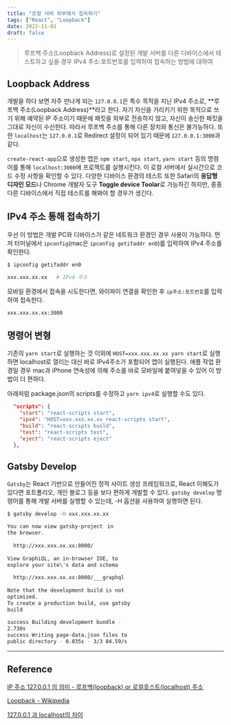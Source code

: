 ```yaml
---
title: "로컬 서버 외부에서 접속하기"
tags: ["React", "Loopback"]
date: 2022-11-01
draft: false
---
```


> 루프백 주소(Loopback Address)로 설정된 개발 서버를 다른 디바이스에서 테스트하고 싶을 경우 IPv4 주소:포트번호를 입력하여 접속하는 방법에 대하여

## Loopback Address

개발을 하다 보면 자주 만나게 되는 `127.0.0.1`은 특수 목적을 지닌 IPv4 주소로,
**루프백 주소(Loopback Address)**라고 한다. 자기 자신을 가리키기 위한 목적으로 쓰기 위해 예약된 IP 주소이기 때문에 패킷을 외부로 전송하지 않고, 자신이 송신한 패킷을 그대로 자신이 수신한다. 따라서 루프백 주소를 통해 다른 장치와 통신은 불가능하다. 또한 `localhost`는 `127.0.0.1`로 Redirect 설정이 되어 있기 때문에 `127.0.0.1:3000`과 같다.

`create-react-app`으로 생성한 앱은 `npm start`, `npx start`, `yarn start` 등의 명령어를 통해 `localhost:3000`에 프로젝트를 실행시킨다. 이 로컬 서버에서 실시간으로 코드 수정 사항을 확인할 수 있다. 다양한 디바이스 환경의 테스트 또한 Safari의 **응답형 디자인 모드**나 Chrome 개발자 도구 **Toggle device Toolar**로 가능하긴 하지만, 종종 다른 디바이스에서 직접 테스트를 해봐야 할 경우가 생긴다.

## IPv4 주소 통해 접속하기

우선 이 방법은 개발 PC와 디바이스가 같은 네트워크 환경인 경우 사용이 가능하다. 먼저 터미널에서 `ipconfig`(mac은 `ipconfig getifaddr en0`)를 입력하여 IPv4 주소를 확인한다.

```bash
$ ipconfig getifaddr en0

xxx.xxx.xx.xx   # IPv4 주소
```

모바일 환경에서 접속을 시도한다면, 와이파이 연결을 확인한 후 `ip주소:포트번호`를 입력하여 접속한다.

    xxx.xxx.xx.xx:3000

## 명령어 변형

기존의 `yarn start`로 실행하는 것 이외에 `HOST=xxx.xxx.xx.xx yarn start`로 실행하면 localhost로 열리는 대신 바로 IPv4주소가 포함되어 앱이 실행된다. 애플 작업 환경일 경우 mac과 iPhone 연속성에 의해 주소를 바로 모바일에 붙여넣을 수 있어 이 방법이 더 편하다.

아래처럼 package.json의 scripts를 수정하고 `yarn ipv4`로 실행할 수도 있다.

```json
  "scripts": {
    "start": "react-scripts start",
    "ipv4": "HOST=xxx.xxx.xx.xx react-scripts start",
    "build": "react-scripts build",
    "test": "react-scripts test",
    "eject": "react-scripts eject"
  },
```

## Gatsby Develop

`Gatsby`는 React 기반으로 만들어진 정적 사이트 생성 프레임워크로, React 이해도가 있다면 포트폴리오, 개인 블로그 등을 보다 편하게 개발할 수 있다. `gatsby develop` 명령어를 통해 개발 서버를 실행할 수 있는데, -H 옵션을 사용하여 실행하면 된다.

```bash
$ gatsby develop -H xxx.xxx.xx.xx

You can now view gatsby-projectㅤin
the browser.
⠀
  http://xxx.xxx.xx.xx:8000/
⠀
View GraphiQL, an in-browser IDE, to
explore your site\'s data and schema
⠀
  http://xxx.xxx.xx.xx:8000/___graphql
⠀
Note that the development build is not
optimized.
To create a production build, use gatsby
build
⠀
success Building development bundle -
2.730s
success Writing page-data.json files to
public directory - 0.035s - 3/3 84.59/s
```

---

## Reference

[IP 주소 127.0.0.1 의 의미 - 루프백(loopback) or 로컬호스트(localhost) 주소](https://woo-dev.tistory.com/190)

[Loopback - Wikipedia](https://en.wikipedia.org/wiki/Loopback)

[127.0.0.1 과 localhost의 차이](https://velog.io/@lky9303/127.0.0.1-%EA%B3%BC-localhost%EC%9D%98-%EC%B0%A8%EC%9D%B4)
